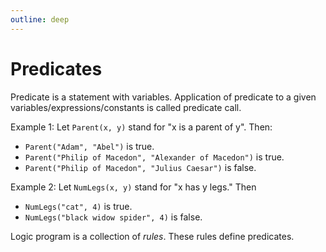 ```yaml
---
outline: deep
---
```


# Predicates

Predicate is a statement with variables. Application of predicate to a given variables/expressions/constants is called predicate call.

Example 1: Let `Parent(x, y)` stand for "x is a parent of y". Then:

* `Parent("Adam", "Abel")` is true.
* `Parent("Philip of Macedon", "Alexander of Macedon")` is true.
* `Parent("Philip of Macedon", "Julius Caesar")` is false.

Example 2: Let `NumLegs(x, y)` stand for "x has y legs." Then

* `NumLegs("cat", 4)` is true.
* `NumLegs("black widow spider", 4)` is false.

Logic program is a collection of _rules_. These rules define predicates.